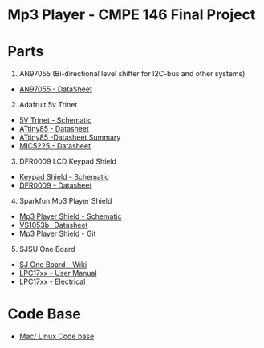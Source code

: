 # Mp3 Player - CMPE 146 Final Project

# Parts
1. AN97055 (Bi-directional level shifter for I2C-bus and other systems)
  * [AN97055 - DataSheet](https://github.com/jcook3701/CMPE146/blob/master/mp3_player/datasheets/Bi-directional_level_shifter%20/AN97055.pdf)

2. Adafruit 5v Trinet
  * [5V Trinet - Schematic](https://github.com/jcook3701/CMPE146/blob/master/mp3_player/datasheets/adafruit_trinket_5v/adafruit_products_trinket5V.pdf)
  * [ATtiny85 - Datasheet](https://github.com/jcook3701/CMPE146/blob/master/mp3_player/datasheets/adafruit_trinket_5v/Atmel_ATtiny25_ATtiny45_ATtiny85_Datasheet.pdf)
  * [ATtiny85 -Datasheet Summary](https://github.com/jcook3701/CMPE146/blob/master/mp3_player/datasheets/adafruit_trinket_5v/ATtiny25_ATtiny45_ATtiny85_Datasheet_Summary.pdf)
  * [MIC5225 - Datasheet](https://github.com/jcook3701/CMPE146/blob/master/mp3_player/datasheets/adafruit_trinket_5v/Microsoft%20Word%20-%20MIC5225.doc.pdf)
 
3. DFR0009 LCD Keypad Shield
  * [Keypad Shield - Schematic](https://github.com/jcook3701/CMPE146/blob/master/mp3_player/datasheets/ldc_shield/LCDKeypad_Shield_SCH.pdf)
  * [DFR0009 - Datasheet](https://github.com/jcook3701/CMPE146/blob/master/mp3_player/datasheets/ldc_shield/TC1602A-01T_SpecV00_2009_09_23.doc.pdf)

4. Sparkfun Mp3 Player Shield
  * [Mp3 Player Shield - Schematic](https://github.com/jcook3701/CMPE146/blob/master/mp3_player/datasheets/sparkfun_mp3_player_shield/Schematic_MP3_Shield_v15.pdf)
  * [VS1053b -Datasheet](https://github.com/jcook3701/CMPE146/blob/master/mp3_player/datasheets/sparkfun_mp3_player_shield/Datasheet_VS1053B.pdf)
  * [Mp3 Player Shield - Git](https://github.com/jcook3701/CMPE146/tree/master/mp3_player/datasheets/sparkfun_mp3_player_shield/MP3_Player_Shield-V_1.5)

5. SJSU One Board
  * [SJ One Board - Wiki](http://socialledge.com/sjsu/index.php/SJ_One_Board)
  * [LPC17xx - User Manual](https://github.com/kammce/SJSU-Dev/blob/master/datasheets/LPC17xx/LPC1758_UserManual.pdf)
  * [LPC17xx - Electrical](https://github.com/kammce/SJSU-Dev/blob/master/datasheets/LPC17xx/LPC175x_Electrical.pdf)
  
# Code Base
  * [Mac/ Linux Code base](https://github.com/kammce/SJSU-Dev/blob/master/README.md)